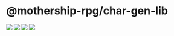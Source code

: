 # @mothership-rpg/char-gen-lib

![](https://badgers.space/npm/name/@mothership-rpg/char-gen-lib)
![](https://badgers.space/github/release/MothershipRPGTools/character-generation-ts)
![](https://badgers.space/github/license/MothershipRPGTools/character-generation-ts)
![](https://badgers.space/codeberg/stars/MothershipRPGTools/character-generation-ts)
